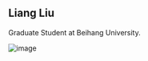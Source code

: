 ## Liang Liu
Graduate Student at Beihang University.

![image](https://github.com/huochaitiantang/pytorch-deep-image-matting/raw/master/images/liangliu.jpg)
